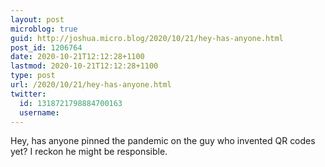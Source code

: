 ```yaml
---
layout: post
microblog: true
guid: http://joshua.micro.blog/2020/10/21/hey-has-anyone.html
post_id: 1206764
date: 2020-10-21T12:12:28+1100
lastmod: 2020-10-21T12:12:28+1100
type: post
url: /2020/10/21/hey-has-anyone.html
twitter:
  id: 1318721798884700163
  username: 
---
```

Hey, has anyone pinned the pandemic on the guy who invented QR codes yet? I reckon he might be responsible.
